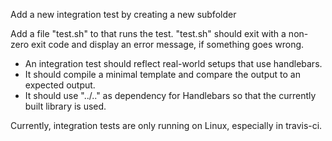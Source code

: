 Add a new integration test by creating a new subfolder

Add a file "test.sh" to that runs the test. "test.sh" should exit with a non-zero exit code 
and display an error message, if something goes wrong.

* An integration test should reflect real-world setups that use handlebars.
* It should compile a minimal template and compare the output to an expected output.
* It should use "../.." as dependency for Handlebars so that the currently built library is used.

Currently, integration tests are only running on Linux, especially in travis-ci.

  